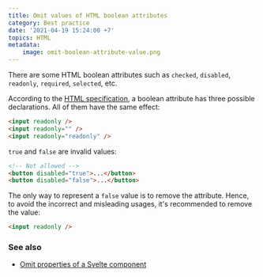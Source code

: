 ```yaml
---
title: Omit values of HTML boolean attributes
category: Best practice
date: '2021-04-19 15:24:00 +7'
topics: HTML
metadata:
    image: omit-boolean-attribute-value.png
---
```


There are some HTML boolean attributes such as `checked`, `disabled`, `readonly`, `required`, `selected`, etc.

According to the [HTML specification](https://html.spec.whatwg.org/#boolean-attribute), a boolean attribute has three possible declarations. All of them have the same effect:

```html
<input readonly />
<input readonly="" />
<input readonly="readonly" />
```

`true` and `false` are invalid values:

```html
<!-- Not allowed -->
<button disabled="true">...</button>
<button disabled="false">...</button>
```

The only way to represent a `false` value is to remove the attribute. Hence, to avoid the incorrect and misleading usages, it's recommended to remove the value:

```html
<input readonly />
```

### See also

-   [Omit properties of a Svelte component](/omit-properties-of-a-svelte-component)
